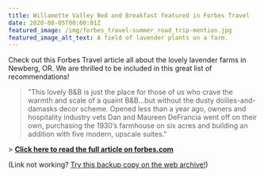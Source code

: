 ```yaml
---
title: Willamette Valley Bed and Breakfast featured in Forbes Travel
date: 2020-08-05T00:00:01Z
featured_image: /img/forbes_travel-summer_road_trip-mention.jpg
featured_image_alt_text: A field of lavender plants on a farm.
---
```

Check out this Forbes Travel article all about the lovely lavender farms in Newberg, OR.  We are thrilled to be included in this great list of recommendations!

> "This lovely B&B is just the place for those of us who crave the warmth and scale of a quaint B&B…but without the dusty doilies-and-damasks decor scheme. Opened less than a year ago, owners and hospitality industry vets Dan and Maureen DeFrancia went off on their own, purchasing the 1930’s farmhouse on six acres and building an addition with five modern, upscale suites." 

\> **[Click here to read the full article on forbes.com](https://www.forbes.com/sites/elizabethbrownfield/2020/08/05/summer-road-trip-hitting-americas-lavender-trails-and-u-pick-farms)**

(Link not working? [Try this backup copy on the web archive!](https://web.archive.org/web/20200928142225if_/https://www.forbes.com/sites/elizabethbrownfield/2020/08/05/summer-road-trip-hitting-americas-lavender-trails-and-u-pick-farms/#4c77fb551c9f))
